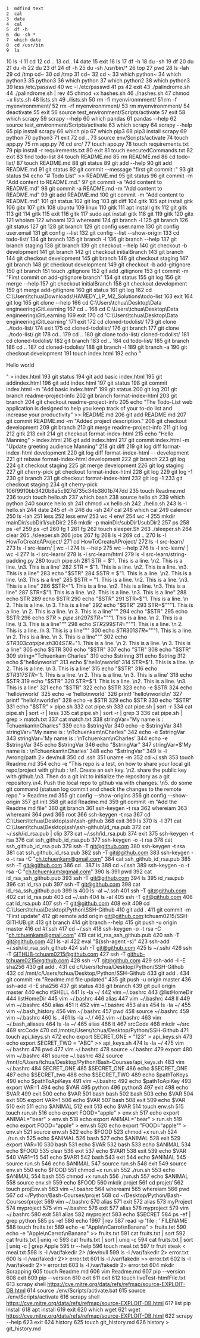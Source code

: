     1  mdfind text
    2  cal
    3  date
    4  cal 
    5  df -h
    6  du -sh *
    7  which date
    8  cd /usr/bin
    9  ls
   10  ls -l
   11  cd
   12  cd ..
   13  cd..
   14  date
   15  exit
   16  ls
   17  df -h
   18  du -sh
   19  df
   20  du
   21  du -h
   22  du
   23  df
   24  df -h
   25  du -sh /usr/bin/*
   26  top
   27  pwd
   28  ls -lah
   29  cd /tmp cd~
   30  cd /tmp
   31  cd~
   32  cd ~
   33  which python~
   34  which python3
   35  python3
   36  which python
   37  which python2
   38  which python3
   39  less /etc/passwd
   40  wc -l /etc/passwd
   41  ps
   42  exit
   43  ./palindrome.sh 
   44  ./palindrome.sh | rev
   45  chmod +x hashes.sh 
   46  ./hashes.sh
   47  chmod +x lists.sh 
   48  lists.sh 
   49  ./lists.sh
   50  rm -fi myenvironmment/
   51  rm -f myenvironmment/
   52  rm -rf myenvironmment/
   53  rm  myenvironmment/
   54  deactivate
   55  exit
   56  source test_environment/Scripts/activate
   57  exit 
   58  which scrapy
   59  scrapy --help
   60  which pandas
   61  pandas --help
   62  source test_environment/Scripts/activate
   63  which scrapy
   64  scrapy --help
   65  pip install scrapy 
   66  which pip
   67  which pip3
   68  pip3 install scrapy
   69  python
   70  python3
   71  exit
   72  cd ..
   73  source env/Scripts/activate
   74  touch app.py
   75  rm app.py 
   76  cd src/
   77  touch app.py
   78  touch requirements.txt
   79  pip install -r requirements.txt 
   80  exit
   81  touch executedCommands.txt
   82  exit
   83  find todo-list
   84  touch README.md
   85  rm README.md 
   86  cd todo-list/
   87  touch README.md
   88  git status
   89  git add --help
   90  git add README.md 
   91  git status
   92  git commit --message "first git commit :"
   93  git status
   94  echo "# Todo List" >> README.md
   95  git status
   96  git commit -m "Add content to README.md."
   97  git commit -a "Add content to README.md"
   98  git commit -a README.md -m "Add content to README.md"
   99  git add README.md 
  100  git commit -m "Add content to README.md"
  101  git status
  102  git log
  103  git diff
  104  gitk
  105  apt install gitk
  106  gitx
  107  gitk
  108  ubuntu
  109  linux
  110  gitk
  111  apt install gitk
  112  git gitk
  113  git
  114  gitk
  115  exit
  116  gitk
  117  sudo apt install gitk
  118  git
  119  gitk
  120  gitx
  121  whoiam
  122  whoami
  123  whereami
  124  git branch -l
  125  git branch 
  126  git status 
  127  git
  128  git branch
  129  git config user.name
  130  git config user.email
  131  git config --list 
  132  git config --list --show-origin
  133  cd todo-list/
  134  git branch
  135  git branch -l
  136  git branch --help
  137  git branch staging
  138  git branch
  139  git checkout --help
  140  git checkout -b development
  141  git branch
  142  git checkout initialBranch 
  143  git branch
  144  git checkout development
  145  git branch
  146  git checkout staging
  147  git branch
  148  git checkout development
  149  git checkout -b add-gitignore
  150  git branch
  151  touch .gitignore
  152  git add .gitignore 
  153  git commit -m "First commit on add-gitignore branch"
  154  git status
  155  git log
  156  git merge --help
  157  git checkout initialBranch 
  158  git checkout development
  159  git merge add-gitignore 
  160  git status
  161  git log
  162  cd C:\Users\tchua\Downloads\HAMEDY_LP_M2_Solutions\todo-list
  163  exit
  164  git log
  165  git clone --help
  166  cd C:\Users\tchua\Desktop\Data engineering\GitLearning
  167  cd ..
  168  cd C:\Users\tchua\Desktop\Data engineering\GitLearning
  169  exit
  170  cd 'C:\Users\tchua\Desktop\Data engineering\GitLearning'
  171  exit
  172  cd cloned-todolist/
  173  git clone ../todo-list/
  174  exit
  175  cd cloned-todolist/
  176  git branch
  177  git clone ../todo-list/.git
  178  cd..
  179  cd ..
  180  git clone todo-list/ cloned-todolist/
  181  cd cloned-todolist/
  182  git branch
  183  cd ..
  184  cd todo-list/
  185  git branch
  186  cd ..
  187  cd cloned-todolist/
  188  git branch -l
  189  git branch -a
  190  git checkout development
  191  touch index.html
  192  echo "<html><body><p>Hello world</p></body></html>" > index.html 
  193  git status
  194  git add basic index.html 
  195  git addindex.html
  196  git add index.html
  197  git status
  198  git commit index.html -m "Add basic index.html"
  199  git status
  200  git log
  201  git branch readme-project-info
  202  git branch format-index-html
  203  git branch
  204  git checkout readme-project-info 
  205  echo “The Todo-List web application is designed to help you keep track of your to-do list and increase your productivity” >> README.md 
  206  git add README.md 
  207  git commit README.md -m "Added project description."
  208  git checkout development 
  209  git branch
  210  git merge readme-project-info 
  211  git log
  212  gitk
  213  exit
  214  git checkout format-index-html 
  215  echo "Hello Manning" > index.html 
  216  git add index.html 
  217  git commit index.html -m "Update greeting audience Manning"
  218  git diff
  219  git log diff format-index-html development 
  220  git log diff format-index-html -- development 
  221  git rebase format-index-html development 
  222  git branch
  223  git log
  224  git checkout staging 
  225  git merge development 
  226  git log staging 
  227  git cherry-pick git checkout format-index-html 
  228  git log
  229  git log -1
  230  git branch
  231  git checkout format-index-html 
  232  git log -1
  233  git checkout staging 
  234  git cherry-pick 106f9910bb3420b8a5c927d735c34b3801b747dd
  235  touch Readme.md
  236  touch touch hello.sh
  237  which bash
  238  source hello.sh 
  239  which python
  240  source hello.sh 
  241  chmod +x hello.sh 
  242  ./hello.sh
  243  ls -l hello.sh 
  244  date
  245  df -h
  246  du -sh
  247  cal
  248  which cal
  249  calender
  250  ls -lah
  251  less
  252  less env/
  253  wc -l env/
  254  wc -l
  255  mkdir mainDir/subDir1/subDir2
  256  mkdir -p mainDir/subDir1/subDir2
  257  ps
  258  ps -ef
  259  ps -cf
  260  fg 1
  261  fg
  262  touch sleeper.Sh
  263  ./sleeper.sh
  264  clear
  265  ./sleeper.sh
  266  jobs
  267  fg
  268  ls -l 
  269  cd ..
  270  ls -l HowToCreateAProject/
  271  cd HowToCreateAProject/
  272  ls -l src-learn/
  273  ls -l src-learn/ | wc -l
  274  ls --help
  275  wc --help
  276  ls -l src-learn/ | wc -l
  277  ls -l src-learn/
  278  ls -l src-learn/html
  279  ls -l src-learn/string-padding.py 
  280  touch pipe.sh
  281  STR = $'1. This is a line. \n2. This is a line. \n3. This is a line' 
  282  STR = $"1. This is a line. \n2. This is a line. \n3. This is a line" 
  283  echo "$STR"
  284  $STR = $"1. This is a line. \n2. This is a line. \n3. This is a line" 
  285  $STR = "1. This is a line. \n2. This is a line. \n3. This is a line" 
  286  $STR="1. This is a line. \n2. This is a line. \n3. This is a line" 
  287  STR=$"1. This is a line. \n2. This is a line. \n3. This is a line" 
  288  echo STR
  289  echo $STR
  290  echo "$STR"
  291  STR=$"1. This is a line. \n 2. This is a line. \n 3. This is a line" 
  292  echo "$STR"
  293  STR=$"""1. This is a line. \n 2. This is a line. \n 3. This is a line""" 
  294  echo "$STR"
  295  echo $STR
  296  echo $STR > pipe.sh 
  297  STR=$"""1. This is a line. \n 2. This is a line. \t 3. This is a line""" 
  298  echo $STR
  299  STR=$"""1. This is a line. \n 2. This is a line. /n 3. This is a line""" 
  300  echo $STR
  301  STR=$"""1. This is a line. \n 2. This is a line. \n 3. This is a line""" 
  302  echo $STR
  303  cat pipe.sh 
  304  STR=$"1. This is a line. \\n 2. This is a line. \\n 3. This is a line"
  305  echo $STR
  306  echo "$STR"
  307  echo "STR"
  308  echo "$STR"
  309  string="Tchuenkam Charles"
  310  echo $strinng
  311  echo $string
  312  echo $"hello\nworld"
  313  echo $'hello\nworld'
  314  STR=$'1. This is a line. \\n 2. This is a line. \\n 3. This is a line'
  315  echo "$STR"
  316  echo $STR
  317  STR=$'1. This is a line. \n 2. This is a line. \n 3. This is a line'
  318  echo $STR
  319  echo "$STR"
  320  STR=$'1. This is a line. \n2. This is a line. \n3. This is a line'
  321  echo "$STR"
  322  echo $STR
  323  echo -e $STR
  324  echo 'hello\nworld'
  325  echo -e 'hello\nworld'
  326  printf 'hello\nworld\n'
  327  printf "hello\nworld\n"
  328  echo -e $STR
  329  echo $STR
  330  echo "$STR"
  331  echo "$STR" > pipe.sh 
  332  cat pipe.sh 
  333  cat pipe.sh | sort -r 
  334  cat pipe.sh | sort -r | less
  335  cat pipe.sh | sort -r | grep 3
  336  cat pipe.sh | grep > match.txt
  337  cat match.txt
  338  stringVar="My name is : Tchuenkam\nCharles"
  339  echo $stringVar
  340  echo -e $stringVar
  341  stringVar="My name is : \nTchuenkam\nCharles"
  342  echo -e $stringVar
  343  stringVar='My name is : \nTchuenkam\nCharles'
  344  echo -e $stringVar
  345  echo  $stringVar
  346  echo  "$stringVar"
  347  stringVar=$'My name is : \nTchuenkam\nCharles'
  348  echo  "$stringVar"
  349  ls -l /wrong/path 2> dev/null
  350  cd .ssh
  351  uname -m
  352  cd ~/.ssh
  353  touch Readme.md
  354  echo -e "This repo is a test, on how to share your local git repo/project with github : \n1. Create an ssh key. \n2. share the public key with github.\n3. Then do a git init to initialize the repository as a git repository.\n4. Push the local repo to github via with changes. \n5. do some git command (statusn log commit and check the changes to the remote repo." > Readme.md 
  355  git config --show-origins
  356  git config --show-origin
  357  git init
  358  git add Readme.md 
  359  git commit -m "Add the Readme.md file"
  360  git branch
  361  ssh-keygen -t rsa 
  362  whereiam 
  363  whereami
  364  pwd
  365  root
  366  ssh-keygen -t rsa 
  367  cd C:\Users\tchua\Desktop\ssh\ssh-github
  368  exit
  369  ls
  370  ls -l
  371  cat C:\Users\tchua\Desktop\ssh\ssh-github\id_rsa.pub
  372  cat ~/.ssh/id_rsa.pub | clip
  373  cat ~/.ssh/id_rsa.pub 
  374  exit
  375  ssh-keygen -t rsa
  376  cat ssh_github_id_rsa.pub
  377  ssh-keygen -o -t rsa
  378  cat ssh_github_id_rsa.pub
  379  ssh -T git@github.com
  380  ssh-keygen -t rsa
  381  cat ssh_github_id_rsa.pub 
  382  ssh -T git@github.com
  383  ssh-keygen -o -t rsa -C "ch.tchuenkam@gmail.com"
  384  cat ssh_github_id_rsa.pub
  385  ssh -T git@github.com
  386  cd .
  387  ls
  388  cd ~/.ssh
  389  ssh-keygen -o -t rsa -C "ch.tchuenkam@gmail.com"
  390  ls
  391  pwd
  392  cat id_rsa_ssh_github.pub 
  393  ssh -T git@github.com
  394  ls
  395  id_rsa.pub
  396  cat id_rsa.pub
  397  ssh -T git@github.com
  398  cat id_rsa_ssh_github.pub
  399  ls
  400  ls -al ~/.ssh
  401  ssh -T git@github.com
  402  cat id_rsa.pub
  403  cd ~/.ssh
  404  ls -al
  405  ssh -T git@github.com
  406  cat id_rsa.pub
  407  ssh -T git@github.com
  408  exit
  409  cd C:\Users\tchua\Desktop\Python\SSH-Github
  410  git add . 
  411  git commit -m "First update"
  412  git remote add origin git@github.com:tchuam0215/SSH-GITHUB.git
  413  git branch
  414  git branch --help
  415  git push -u origin master
  416  cd #/.ssh
  417  cd ~/.ssh
  418  ssh-keygen -o -t rsa -C "ch.tchuenkam@gmail.com"
  419  cat id_rsa_ssh_github.pub
  420  ssh -T git@github.com
  421  ls -al
  422  eval "$(ssh-agent -s)"
  423  ssh-add ~/.ssh/id_rsa_ssh_github
  424  ssh -T git@github.com
  425  ls ~/.ssh/
  426  ssh -T GITHUB-tchuam0215@github.com
  427  ssh -T github-tchuam0215@github.com
  428  ssh -vT git@github.com
  429  ssh-add -l -E sha256
  430  git add .
  431  cd c/Users/tchua/Desktop/Python/SSH-Github
  432  cd /mnt/c/Users/tchua/Desktop/Python/SSH-Github
  433  git add .
  434  git commit -m "Readme.md file updated"
  435  git push -u origin master
  436  ssh-add -l -E sha256
  437  git status
  438  git branch
  439  git pull origin master
  440  echo #SHELL
  441  ls -la ~/
  442  vim ~/.bashrc
  443  @listHomeDir
  444  listHomeDir
  445  vim ~/.bashrc
  446  alias
  447  vim ~/.bashrc
  448  ll
  449  vim ~/.bashrc
  450  alias
  451  lt
  452  vim ~/.bashrc
  453  alias
  454  ls -la ~/
  455  vim ~/.bash_history 
  456  vim ~/.bashrc
  457  pwd
  458  source ~/.bashrc
  459  vim ~/.bashrc
  460  ls .
  461  ls -la ~/./
  462  vim ~/.bashrc
  463  vim ~/.bash_aliases
  464  ls -la ~/
  465  alias
  466  lt
  467  srcCode
  468  mkdir ~/src
  469  srcCode
  470  cd /mnt/c/Users/tchua/Desktop/Python/SSH-Github
  471  touch api_keys.sh
  472  echo export SECRET_ONE = "123" > api_keys.sh 
  473  echo export SECRET_TWO = "ABC" >> api_keys.sh 
  474  ls -la ~/
  475  vim ~/.bashrc
  476  pwd
  477  vim ~/.bashrc
  478  source ~/.bashrc
  479  export
  480  vim ~/.bashrc
  481  source ~/.bashrc
  482  source /mnt/c/Users/tchua/Desktop/Python/Bash-Courses/api_keys.sh
  483  vim ~/.bashrc
  484  SECRET_ONE
  485  $SECRET_ONE
  486  echo $SECRET_ONE
  487  echo $SECRET_two
  488  echo $SECRET_TWO
  489  echo $pathToKeys
  490  echo $pathToApiKeys
  491  vim ~/.bashrc
  492  echo $pathToApiKey
  493  export VAR=1
  494  echo $VAR
  495  python
  496  python3
  497  exit
  498  echo $VAR
  499  exit
  500  echo $VAR
  501  bash bash
  502  bash
  503  echo $VAR
  504  exit
  505  export VAR=1
  506  echo $VAR
  507  bash
  508  exit
  509  echo $VAR
  510  exit
  511  echo $ANIMAL
  512  exit
  513  echo $VAR
  514  touch env.sh
  515  touch run.sh
  516  echo export FOOD="apple" > env.sh
  517  echo export ANIMAL="bear" > env.sh
  518  echo export ANIMAL="bear" > run.sh
  519  echo export FOOD="apple" > env.sh
  520  echo export "FOOD="apple"" > env.sh
  521  source env.sh 
  522  echo $FOOD
  523  chmod +x run.sh 
  524  ./run.sh 
  525  echo $ANIMAL
  526  bash
  527  echo $ANIMAL
  528  exit
  529  export VAR=10
  530  bash
  531  echo $VAR
  532  bash
  533  echo $ANIMAL
  534  echo $FOOD
  535  clear
  536  exit
  537  echo $VAR1
  538  exit
  539  echo $VAR
  540  VAR1=15
  541  echo $VAR1
  542  bash
  543  exit
  544  echo $ANIMAL
  545  source run.sh 
  546  echo $ANIMAL
  547  source run.sh 
  548  exit
  549  source env.sh
  550  echo $FOOD
  551  chmod +x run.sh
  552  ./run.sh 
  553  echo $ANIMAL
  554  bash
  555  chmod +x run.sh 
  556  ./run.sh 
  557  echo $ANIMAL
  558  source env.sh
  559  echo $FOOD
  560  mkdir projet
  561  cd projet/
  562  touch projEnv.sh
  563  vim ~/.bashrc
  564  whereami
  565  whereiam
  566  pwd
  567  cd ~/Python/Bash-Courses/projet
  568  cd ~/Desktop/Python/Bash-Courses/projet
  569  vim ~/.bashrc
  570  alias
  571  exit
  572  alias
  573  myProject
  574  myproject
  575  vim ~/.bashrc
  576  exit
  577  alias
  578  myproject
  579  vim ~/.bashrc
  580  exit
  581  alias
  582  myproject
  583  echo $SECRET
  584  ps -ef | grep python
  585  ps -ef
  586  echo 1997 | rev 
  587  read -p 'file : ' FILENAME
  588  touch fruits.txt
  589  echo -e "Apple\nCarrot\nBanana" > fruits.txt 
  590  echo -e "Apple\nCarrot\nBanana" >> fruits.txt 
  591  cat fruits.txt | sort 
  592  cat fruits.txt | uniq -c
  593  cat fruits.txt | sort | uniq -c
  594  cat fruits.txt | sort | uniq -c | grep Apple
  595  tr --help
  596  touch meal.txt
  597  tr fruit steak < meal.txt 
  598  ls -l /var/fakedir 2> /dev/null
  599  ls -l /var/fakedir 2> error.txt
  600  ls -l /var/fakedir 2>> error.txt
  601  ls -l /var/fakedir >> error.txt
  602  ls -l /var/fakedir 2>> error.txt
  603  ls -l /var/fakedir 2> error.txt
  604  mkdir Scrapping
  605  touch Readme.md
  606  vim Readme.md 
  607  pip --version
  608  exit
  609  pip --version
  610  exit
  611  exit
  612  touch liveTest-htmfFile.txt
  613  scrapy shell https://cve.mitre.org/data/refs/refmap/source-EXPLOIT-DB.html
  614  source ./env/Scripts/activate.bat
  615  source ./env/Scripts/activate
  616  scrapy shell https://cve.mitre.org/data/refs/refmap/source-EXPLOIT-DB.html
  617  list pip install
  618  apt install 
  619  exit
  620  which wget
  621  wget https://cve.mitre.org/data/refs/refmap/source-EXPLOIT-DB.html
  622  scrapy --help
  623  exit
  624  history
  625  touch git_history.md
  626  history >  git_history.md

